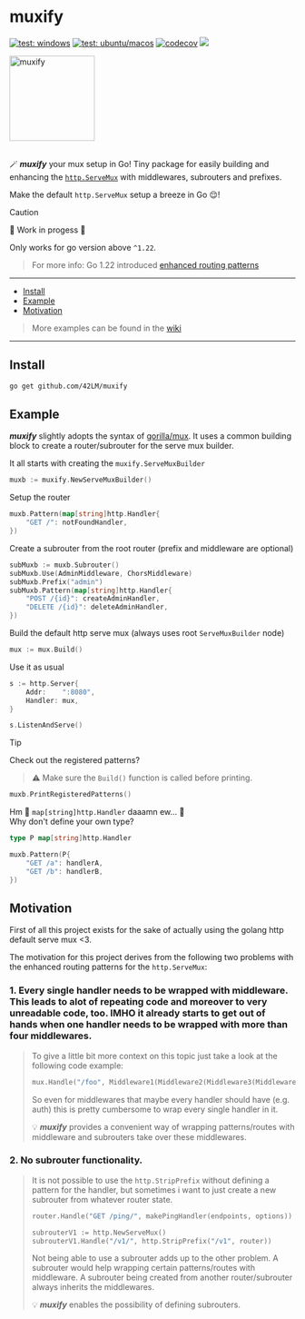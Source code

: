 # muxify
[![test: windows](https://github.com/42LM/muxify/actions/workflows/test-windows.yaml/badge.svg)](https://github.com/42LM/muxify/actions/workflows/test-windows.yaml)
[![test: ubuntu/macos](https://github.com/42LM/muxify/actions/workflows/test-ubuntu-macos.yaml/badge.svg)](https://github.com/42LM/muxify/actions/workflows/test-ubuntu-macos.yaml)
[![codecov](https://codecov.io/gh/42LM/muxify/graph/badge.svg?token=6CIY6SU7MJ)](https://codecov.io/gh/42LM/muxify)
[![](https://godoc.org/github.com/42LM/muxify?status.svg)](http://godoc.org/github.com/42LM/muxify)

<img width="150" alt="muxify" src="https://github.com/user-attachments/assets/5b1d6123-55c9-4e3f-81ee-51ffbea3f9d5" />
<br>
<br>

🪄 _**muxify**_ your mux setup in Go! Tiny package for easily building and enhancing the [`http.ServeMux`](https://pkg.go.dev/net/http#ServeMux) with middlewares, subrouters and prefixes.

Make the default `http.ServeMux` setup a breeze in Go 😌!

> [!CAUTION]
> 🚧 Work in progess 🚧
>
> Only works for go version above `^1.22`.
> > For more info: Go 1.22 introduced [enhanced routing patterns](https://tip.golang.org/doc/go1.22#enhanced_routing_patterns)

---

* [Install](#install)
* [Example](#example)
* [Motivation](#motivation)

> More examples can be found in the [wiki](https://github.com/42LM/muxify/wiki/Examples)

---

## Install
```sh
go get github.com/42LM/muxify
```

## Example
_**muxify**_ slightly adopts the syntax of [gorilla/mux](https://github.com/gorilla/mux).
It uses a common building block to create a router/subrouter for the serve mux builder.

It all starts with creating the `muxify.ServeMuxBuilder`
```go
muxb := muxify.NewServeMuxBuilder()
```

Setup the router
```go
muxb.Pattern(map[string]http.Handler{
    "GET /": notFoundHandler,
})
```

Create a subrouter from the root router (prefix and middleware are optional)
```go
subMuxb := muxb.Subrouter()
subMuxb.Use(AdminMiddleware, ChorsMiddleware)
subMuxb.Prefix("admin")
subMuxb.Pattern(map[string]http.Handler{
    "POST /{id}": createAdminHandler,
    "DELETE /{id}": deleteAdminHandler,
})
```

Build the default http serve mux (always uses root `ServeMuxBuilder` node)
```go
mux := mux.Build()
```

Use it as usual
```go
s := http.Server{
    Addr:    ":8080",
    Handler: mux,
}

s.ListenAndServe()
```

> [!TIP]
> Check out the registered patterns?
> > ⚠️ Make sure the `Build()` function is called before printing.
> ```go
> muxb.PrintRegisteredPatterns()
> ```
>
> Hm 🤔 `map[string]http.Handler` daaamn ew... 🤢  
> Why don't define your own type?
> ```go
> type P map[string]http.Handler
>
> muxb.Pattern(P{
>     "GET /a": handlerA,
>     "GET /b": handlerB,
> })
> ```

## Motivation
First of all this project exists for the sake of actually using the golang http default serve mux <3.

The motivation for this project derives from the following two problems with the enhanced routing patterns for the `http.ServeMux`:

### 1. Every single handler needs to be wrapped with middleware. This leads to alot of repeating code and moreover to very unreadable code, too. IMHO it already starts to get out of hands when one handler needs to be wrapped with more than four middlewares.

> To give a little bit more context on this topic just take a look at the following code example:
> ```go
> mux.Handle("/foo", Middleware1(Middleware2(Middleware3(Middleware4(Middleware5(Middleware6(fooHandler)))))))
> ```
> So even for middlewares that maybe every handler should have (e.g. auth) this is pretty cumbersome to wrap every single handler in it.
>
> 💡 _**muxify**_ provides a convenient way of wrapping patterns/routes with middleware and subrouters take over these middlewares.

### 2. No subrouter functionality.

> It is not possible to use the `http.StripPrefix` without defining a pattern for the handler, but sometimes i want to just create a new subrouter from whatever router state.
>```go
> router.Handle("GET /ping/", makePingHandler(endpoints, options))
>
> subrouterV1 := http.NewServeMux()
> subrouterV1.Handle("/v1/", http.StripPrefix("/v1", router))
> ```
> Not being able to use a subrouter adds up to the other problem.
> A subrouter would help wrapping certain patterns/routes with middleware. A subrouter being created from another router/subrouter always inherits the middlewares.
>
> 💡 _**muxify**_ enables the possibility of defining subrouters.

